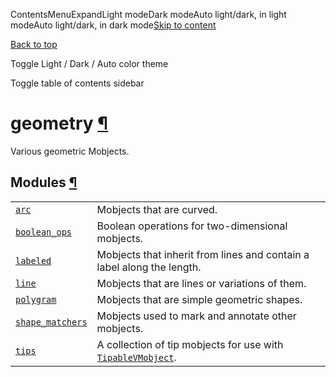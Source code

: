ContentsMenuExpandLight modeDark modeAuto light/dark, in light modeAuto light/dark, in dark mode[Skip to content](https://docs.manim.community/en/stable/reference/manim.mobject.geometry.html#furo-main-content)

[Back to top](https://docs.manim.community/en/stable/reference/manim.mobject.geometry.html#)

Toggle Light / Dark / Auto color theme

Toggle table of contents sidebar

# geometry [¶](https://docs.manim.community/en/stable/reference/manim.mobject.geometry.html\#module-manim.mobject.geometry "Link to this heading")

Various geometric Mobjects.

## Modules [¶](https://docs.manim.community/en/stable/reference/manim.mobject.geometry.html\#modules "Link to this heading")

|     |     |
| --- | --- |
| [`arc`](https://docs.manim.community/en/stable/reference/manim.mobject.geometry.arc.html#module-manim.mobject.geometry.arc "manim.mobject.geometry.arc") | Mobjects that are curved. |
| [`boolean_ops`](https://docs.manim.community/en/stable/reference/manim.mobject.geometry.boolean_ops.html#module-manim.mobject.geometry.boolean_ops "manim.mobject.geometry.boolean_ops") | Boolean operations for two-dimensional mobjects. |
| [`labeled`](https://docs.manim.community/en/stable/reference/manim.mobject.geometry.labeled.html#module-manim.mobject.geometry.labeled "manim.mobject.geometry.labeled") | Mobjects that inherit from lines and contain a label along the length. |
| [`line`](https://docs.manim.community/en/stable/reference/manim.mobject.geometry.line.html#module-manim.mobject.geometry.line "manim.mobject.geometry.line") | Mobjects that are lines or variations of them. |
| [`polygram`](https://docs.manim.community/en/stable/reference/manim.mobject.geometry.polygram.html#module-manim.mobject.geometry.polygram "manim.mobject.geometry.polygram") | Mobjects that are simple geometric shapes. |
| [`shape_matchers`](https://docs.manim.community/en/stable/reference/manim.mobject.geometry.shape_matchers.html#module-manim.mobject.geometry.shape_matchers "manim.mobject.geometry.shape_matchers") | Mobjects used to mark and annotate other mobjects. |
| [`tips`](https://docs.manim.community/en/stable/reference/manim.mobject.geometry.tips.html#module-manim.mobject.geometry.tips "manim.mobject.geometry.tips") | A collection of tip mobjects for use with [`TipableVMobject`](https://docs.manim.community/en/stable/reference/manim.mobject.geometry.arc.TipableVMobject.html#manim.mobject.geometry.arc.TipableVMobject "manim.mobject.geometry.arc.TipableVMobject"). |